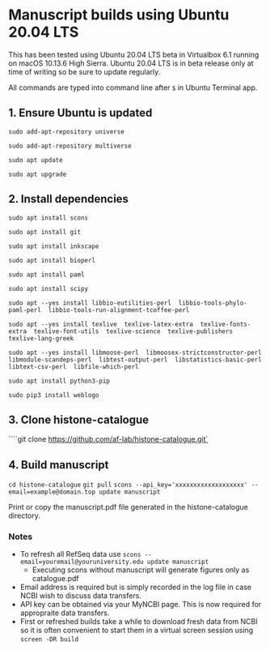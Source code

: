 # Manuscript builds using Ubuntu 20.04 LTS
This has been tested using Ubuntu 20.04 LTS beta in Virtualbox 6.1 running on macOS 10.13.6 High Sierra. Ubuntu 20.04 LTS is in beta release only at time of writing so be sure to update regularly.

All commands are typed into command line after  `$` in Ubuntu Terminal app.

## 1. Ensure Ubuntu is updated
`sudo add-apt-repository universe`

`sudo add-apt-repository multiverse`

`sudo apt update`

`sudo apt upgrade`

## 2. Install dependencies
`sudo apt install scons`

`sudo apt install git`

`sudo apt install inkscape`

`sudo apt install bioperl`

`sudo apt install paml`

`sudo apt install scipy`

`sudo apt --yes install libbio-eutilities-perl 
libbio-tools-phylo-paml-perl 
libbio-tools-run-alignment-tcoffee-perl`

`sudo apt --yes install texlive 
texlive-latex-extra 
texlive-fonts-extra 
texlive-font-utils 
texlive-science 
texlive-publishers 
texlive-lang-greek`

`sudo apt --yes install libmoose-perl 
libmoosex-strictconstructor-perl 
libmodule-scandeps-perl 
libtest-output-perl 
libstatistics-basic-perl 
libtext-csv-perl 
libfile-which-perl`

`sudo apt install python3-pip`

`sudo pip3 install weblogo`

## 3. Clone histone-catalogue
````git clone https://github.com/af-lab/histone-catalogue.git`

## 4. Build manuscript
`cd histone-catalogue`
`git pull`
`scons --api_key='xxxxxxxxxxxxxxxxxxx' --email=example@domain.top update manuscript`

Print or copy the manuscript.pdf file generated in the histone-catalogue directory.

### Notes
* To refresh all RefSeq data use `scons --email=youremail@youruniversity.edu update manuscript`
  * Executing scons without manuscript will generate figures only as catalogue.pdf
* Email address is required but is simply recorded in the log file in case NCBI wish to discuss data transfers.
* API key can be obtained via your MyNCBI page. This is now required for appropraite data transfers.
* First or refreshed builds take a while to download fresh data from NCBI so it is often convenient to start them in a virtual screen session using `screen -DR build`


